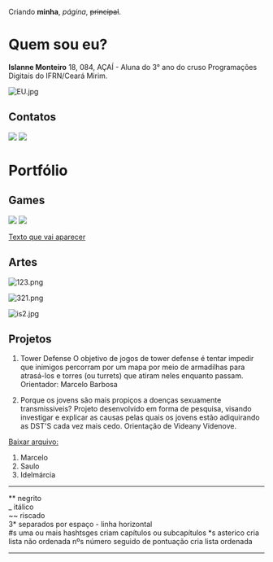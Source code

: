 
Criando **minha**, _página_, ~~principal~~.

# Quem sou eu?
   **Islanne Monteiro**
18, 084, AÇAÍ - Aluna do 3° ano do cruso Programações Digitais do IFRN/Ceará Mirim.

![EU.jpg](EU.jpg)

   
## Contatos
 
[![](face.png)](https://www.facebook.com/islanne.monteiro) [![](insta.png)](https://www.instagram.com/islannemont/)

# Portfólio

## Games

[![](domi1.png)](https://joozi.github.io/Domination/)
[![](Raís.png)](https://rafaelapaivva.github.io/Rais/index)


[Texto que vai aparecer](link)

## Artes

![123.png](123.png)

![321.png](321.png)

![is2.jpg](is2.jpg)



## Projetos

1. Tower Defense
O objetivo de jogos de tower defense é tentar impedir que inimigos percorram por um mapa por meio de armadilhas para atrasá-los e torres (ou turrets) que atiram neles enquanto passam. 
Orientador: Marcelo Barbosa

2. Porque os jovens são mais propiços a doenças sexuamente transmissiveis?
Projeto desenvolvido em forma de pesquisa, visando investigar e explicar as causas pelas quais os jovens estão adiquirando as DST'S cada vez mais cedo. 
Orientação de Videany Videnove.

[Baixar arquivo:](Projetobiologia.docx)


1. Marcelo
2. Saulo
3. Idelmárcia
* * *

** negrito  
_ itálico  
~~ riscado  
3* separados por espaço - linha horizontal  
#s uma ou mais hashtsges criam capítulos ou subcapítulos
*s asterico cria lista não ordenada
nºs número seguido de pontuação cria lista ordenada

* * *
